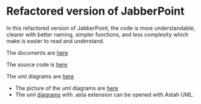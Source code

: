 # Refactored version of JabberPoint

In this refactored version of JabberPoint, the code is more understandable, clearer with better naming, 
simpler functions, and less complexity which make is easier to read and understand.

The documents are [here](documents)

The source code is [here](src)

The uml diagrams are [here](uml_diagrams)

- The picture of the uml diagrams are [here](documents)
- The uml [diagrams](uml_diagrams) with .asta extension can be opened with Astah UML.